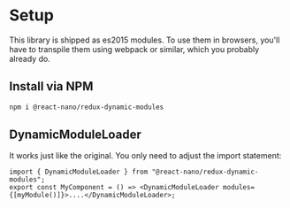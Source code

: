 # Setup

This library is shipped as es2015 modules. To use them in browsers, you'll have to transpile them using webpack or similar, which you probably already do.

## Install via NPM

```bash
npm i @react-nano/redux-dynamic-modules
```

## DynamicModuleLoader

It works just like the original. You only need to adjust the import statement:

```tsx
import { DynamicModuleLoader } from "@react-nano/redux-dynamic-modules";
export const MyComponent = () => <DynamicModuleLoader modules={[myModule()]}>....</DynamicModuleLoader>;
```
